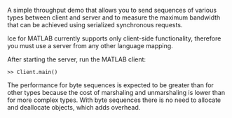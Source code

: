 A simple throughput demo that allows you to send sequences of various
types between client and server and to measure the maximum bandwidth
that can be achieved using serialized synchronous requests.

Ice for MATLAB currently supports only client-side functionality, therefore
you must use a server from any other language mapping.

After starting the server, run the MATLAB client:

```
>> Client.main()
```

The performance for byte sequences is expected to be greater than
for other types because the cost of marshaling and unmarshaling is
lower than for more complex types. With byte sequences there is no
need to allocate and deallocate objects, which adds overhead.

